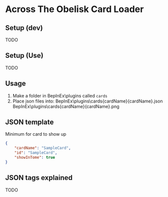 # Across The Obelisk Card Loader

## Setup (dev)
TODO
## Setup (Use)
TODO
## Usage

 1. Make a folder in BepInEx\plugins called `cards`
 2. Place json files into:
	BepInEx\plugins\cards\{cardName}\{cardName}.json
	BepInEx\plugins\cards\{cardName}\{cardName}.png

## JSON template
Minimum for card to show up  
```json
{
	"cardName": "SampleCard",
	"id": "SampleCard",
	"showInTome": true
}
```
## JSON tags explained
TODO
